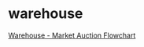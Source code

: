 # warehouse
[Warehouse - Market Auction Flowchart](https://drive.google.com/file/d/1HT6-ruxnRx-5Y3Y33Lx-IKjdlO4wmJZs/view?usp=sharing)
